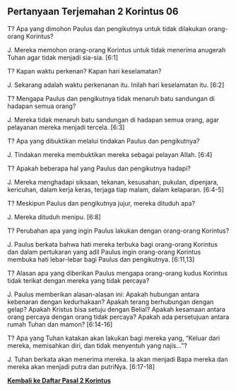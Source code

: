 ## Pertanyaan Terjemahan 2 Korintus 06 ##

T? Apa yang dimohon Paulus dan pengikutnya untuk tidak dilakukan orang-orang Korintus?

J. Mereka memohon orang-orang Korintus untuk tidak menerima anugerah Tuhan agar tidak menjadi sia-sia. [6:1]

T? Kapan waktu perkenan? Kapan hari keselamatan?

J. Sekarang adalah waktu perkenanan itu. Inilah hari keselamatan itu. [6:2]

T? Mengapa Paulus dan pengikutnya tidak menaruh batu sandungan di hadapan semua orang?

J. Mereka tidak menaruh batu sandungan di hadapan semua orang, agar pelayanan mereka menjadi tercela. [6:3]

T? Apa yang dibuktikan melalui tindakan Paulus dan pengikutnya?

J. Tindakan mereka membuktikan mereka sebagai pelayan Allah. [6:4]

T? Apakah beberapa hal yang Paulus dan pengikutnya hadapi?

J. Mereka menghadapi siksaan, tekanan, kesusahan, pukulan, dipenjara, kericuhan, dalam kerja keras, terjaga tiap malam, dalam kelaparan. [6:4-5]

T? Meskipun Paulus dan pengikutnya jujur, mereka dituduh apa?

J. Mereka dituduh menipu. [6:8]

T? Perubahan apa yang ingin Paulus lakukan dengan orang-orang Korintus?

J. Paulus berkata bahwa hati mereka terbuka bagi orang-orang Korintus dan dalam pertukaran yang adil Paulus ingin orang-orang Korintus membuka hati lebar-lebar bagi Paulus dan pengikutnya. [6:11,13]

T? Alasan apa yang diberikan Paulus mengapa orang-orang kudus Korintus tidak terikat dengan mereka yang tidak percaya?

J. Paulus memberikan alasan-alasan ini: Apakah hubungan antara kebenaran dengan kedurhakaan? Apakah terang berhubungan dengan gelap? Apakah Kristus bisa setuju dengan Belial? Apakah kesamaan antara orang percaya dengan orang tidak percaya? Apakah ada persetujuan antara rumah Tuhan dan mamon? [6:14-16]

T? Apa yang Tuhan katakan akan lakukan bagi mereka yang, “Keluar dari mereka, memisahkan diri, dan tidak menyentuh yang najis..."?

J. Tuhan berkata akan menerima mereka. Ia akan menjadi Bapa mereka dan mereka akan menjadi putra dan putriNya. [6:17-18]

__[Kembali ke Daftar Pasal 2 Korintus](./)__

